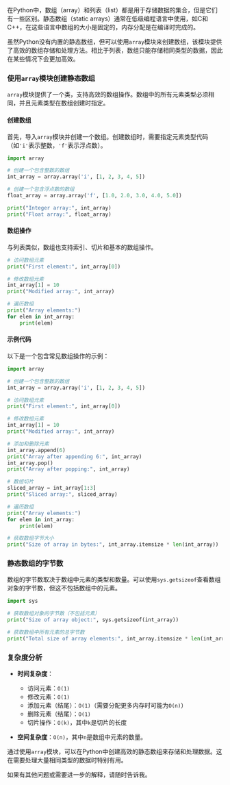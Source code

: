 在Python中，数组（array）和列表（list）都是用于存储数据的集合，但是它们有一些区别。静态数组（static arrays）通常在低级编程语言中使用，如C和C++，在这些语言中数组的大小是固定的，内存分配是在编译时完成的。

虽然Python没有内置的静态数组，但可以使用`array`模块来创建数组，该模块提供了高效的数组存储和处理方法。相比于列表，数组只能存储相同类型的数据，因此在某些情况下会更加高效。

### 使用`array`模块创建静态数组

`array`模块提供了一个类，支持高效的数组操作。数组中的所有元素类型必须相同，并且元素类型在数组创建时指定。

#### 创建数组
首先，导入`array`模块并创建一个数组。创建数组时，需要指定元素类型代码（如`'i'`表示整数，`'f'`表示浮点数）。

```python
import array

# 创建一个包含整数的数组
int_array = array.array('i', [1, 2, 3, 4, 5])

# 创建一个包含浮点数的数组
float_array = array.array('f', [1.0, 2.0, 3.0, 4.0, 5.0])

print("Integer array:", int_array)
print("Float array:", float_array)
```

#### 数组操作

与列表类似，数组也支持索引、切片和基本的数组操作。

```python
# 访问数组元素
print("First element:", int_array[0])

# 修改数组元素
int_array[1] = 10
print("Modified array:", int_array)

# 遍历数组
print("Array elements:")
for elem in int_array:
    print(elem)
```

#### 示例代码
以下是一个包含常见数组操作的示例：

```python
import array

# 创建一个包含整数的数组
int_array = array.array('i', [1, 2, 3, 4, 5])

# 访问数组元素
print("First element:", int_array[0])

# 修改数组元素
int_array[1] = 10
print("Modified array:", int_array)

# 添加和删除元素
int_array.append(6)
print("Array after appending 6:", int_array)
int_array.pop()
print("Array after popping:", int_array)

# 数组切片
sliced_array = int_array[1:3]
print("Sliced array:", sliced_array)

# 遍历数组
print("Array elements:")
for elem in int_array:
    print(elem)

# 获取数组字节大小
print("Size of array in bytes:", int_array.itemsize * len(int_array))
```

### 静态数组的字节数
数组的字节数取决于数组中元素的类型和数量。可以使用`sys.getsizeof`查看数组对象的字节数，但这不包括数组中的元素。

```python
import sys

# 获取数组对象的字节数（不包括元素）
print("Size of array object:", sys.getsizeof(int_array))

# 获取数组中所有元素的总字节数
print("Total size of array elements:", int_array.itemsize * len(int_array))
```

### 复杂度分析
- **时间复杂度**：
  - 访问元素：`O(1)`
  - 修改元素：`O(1)`
  - 添加元素（结尾）：`O(1)`（需要分配更多内存时可能为`O(n)`）
  - 删除元素（结尾）：`O(1)`
  - 切片操作：`O(k)`，其中`k`是切片的长度

- **空间复杂度**：`O(n)`，其中`n`是数组中元素的数量。

通过使用`array`模块，可以在Python中创建高效的静态数组来存储和处理数据。这在需要处理大量相同类型的数据时特别有用。

如果有其他问题或需要进一步的解释，请随时告诉我。
